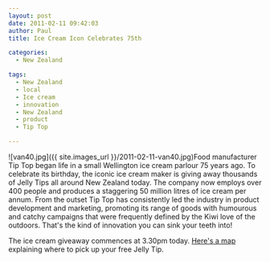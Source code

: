 ```yaml
---
layout: post
date: 2011-02-11 09:42:03
author: Paul
title: Ice Cream Icon Celebrates 75th 

categories:
  - New Zealand

tags:
  - New Zealand
  - local
  - Ice cream
  - innovation
  - New Zealand
  - product
  - Tip Top

---
```


![van40.jpg]({{ site.images_url }}/2011-02-11-van40.jpg)Food manufacturer Tip Top began life in a small Wellington ice cream parlour 75 years ago. To celebrate its birthday, the iconic ice cream maker is giving away thousands of Jelly Tips all around New Zealand today. The company now employs over 400 people and produces a staggering 50 million litres of ice cream per annum. From the outset Tip Top has consistently led the industry in product development and marketing, promoting its range of goods with humourous and catchy campaigns that were frequently defined by the Kiwi love of the outdoors. That's the kind of innovation you can sink your teeth into!

The ice cream giveaway commences at 3.30pm today. [Here's a map](http://tiptop.co.nz/About-Tip-Top/75th-Birthday.aspx) explaining where to pick up your free Jelly Tip.


